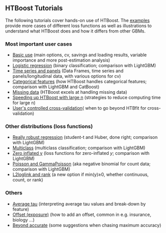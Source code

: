 ## HTBoost Tutorials

The following tutorials cover hands-on use of HTBoost.
The [examples](Examples.md) provide more cases of different loss functions as well as illustrations to understand what HTBoost does and how it differs from other GBMs.

### Most important user cases 

  * [Basic use](tutorials/Basic_use.md) (main options, cv, savings and loading results, variable importance and more post-estimation analysis)
  * [Logistic regression](tutorials/Logistic.md) (binary classification; comparison with LightGBM)
  * [Time series and panels](tutorials/Time_series_and_panels.md) (Data Frames, time series and panels/longitudinal data, with various options for cv)
  * [Categorical features](tutorials/Categoricals.md) (how HTBoost handles categorical features; comparison with LightGBM and CatBoost)
  * [Missing data](tutorials/Missing.md) (HTBoost excels at handling missing data)
  * [Speeding up HTBoost with large n](tutorials/Faster_large_n.md) (strategies to reduce computing time for large n)
  * [User's controlled cross-validation](tutorials/User_controlled_cv.md)( when to go beyond HTBfit for cross-validation)

### Other distributions (loss functions)

  * [Really robust regression](tutorials/t.md) (student-t and Huber, done right; comparison with LightGBM)
  * [Multiclass](tutorials/Multiclass.md) (multiclass classification; comparison with LightGBM)
  * [Zero inflated y](tutorials/Zero_inflated_y.md) (loss functions for zero-inflated *y*; comparison with LightGBM)
  * [Poisson and GammaPoisson](tutorials/GammaPoisson.md) (aka negative binomial for count data; comparison with LightGBM)  
  * [L2loglink and rank](tutorials/L2loglink_and_rank.md) (a new option if min(y)≥0, whether continuous, count, or rank)

### Others

  * [Average tau](tutorials/tau_values.md) (interpreting average tau values and break-down by feature)
  * [Offset (exposure)](tutorials/Offset.md) (how to add an offset, common in e.g. insurance, biology ...)
  * [Beyond accurate](tutorials/Beyond_accurate.md) (some suggestions when chasing maximum accuracy)
  
  

